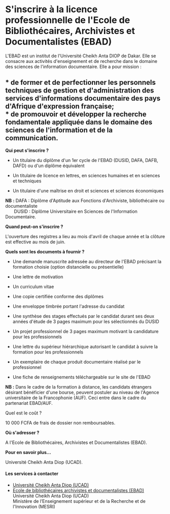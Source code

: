 # S'inscrire à la licence professionnelle de l'Ecole de Bibliothécaires, Archivistes et Documentalistes (EBAD)

L'EBAD est un institut de l'Université Cheikh Anta DIOP de Dakar. Elle se consacre aux activités d'enseignement et de recherche dans le domaine des sciences de l'information documentaire. Elle a pour mission :  
  
\* de former et de perfectionner les personnels techniques de gestion et d'administration des services d'informations documentaire des pays d'Afrique d'expression française;  
\* de promouvoir et développer la recherche fondamentale appliquée dans le domaine des sciences de l'information et de la communication.
-----------------------------------------------------------------------------------------------------------------------------------------------------------------------------------------------------------------------------------------------------------------------------------------------------------------------------------------------------------------------------------------------------------------------------------------------------------------------------------------------------------------------------------------------

**Qui peut s'inscrire ?**

*   Un titulaire du diplôme d'un 1er cycle de l'EBAD (DUSID, DAFA, DAFB, DAFD) ou d'un diplôme équivalent

*   Un titulaire de licence en lettres, en sciences humaines et en sciences et techniques

*   Un titulaire d'une maîtrise en droit et sciences et sciences économiques

**NB** **:** DAFA : Diplôme d'Aptitude aux Fonctions d'Archiviste, bibliothécaire ou documentaliste  
       DUSID : Diplôme Universitaire en Sciences de l'Information Documentaire.

**Quand peut-on s'inscrire ?**

L'ouverture des registres a lieu au mois d'avril de chaque année et la clôture est effective au mois de juin.

**Quels sont les documents à fournir ?**

*   Une demande manuscrite adressée au directeur de l'EBAD précisant la formation choisie (option distancielle ou présentielle)
*   Une lettre de motivation
*   Un curriculum vitae
*   Une copie certifiée conforme des diplômes
*   Une enveloppe timbrée portant l'adresse du candidat  
    
*   Une synthèse des stages effectués par le candidat durant ses deux années d'étude de 3 pages maximum pour les sélectionnés du DUSID
*   Un projet professionnel de 3 pages maximum motivant la candidature pour les professionnels  
    
*   Une lettre du supérieur hiérarchique autorisant le candidat à suivre la formation pour les professionnels
*   Un exemplaire de chaque produit documentaire réalisé par le professionnel
*   Une fiche de renseignements téléchargeable sur le site de l'EBAD

  
**NB :** Dans le cadre de la formation à distance, les candidats étrangers désirant bénéficier d'une bourse, peuvent postuler au niveau de l'Agence universitaire de la Francophonie (AUF). Ceci entre dans le cadre du partenariat EBAD/AUF.

Quel est le coût ?

10 000 FCFA de frais de dossier non remboursables.

**Où s'adresser ?**  
  
A l'Ecole de Bibliothécaires, Archivistes et Documentalistes (EBAD).

**Pour en savoir plus...**

Université Cheikh Anta Diop (UCAD).

#### Les services à contacter

*   [Université Cheikh Anta Diop (UCAD)](../../../services/universite-cheikh-anta-diop-ucad.md)
*   [Ecole de bibliothécaires archivistes et documentalistes (EBAD)](../../../services/ecole-de-bibliothecaires-archivistes-et-documentalistes-ebad.md) Université Cheikh Anta Diop (UCAD)  
    Ministère de l’Enseignement supérieur et de la Recherche et de l'Innovation (MESRI)